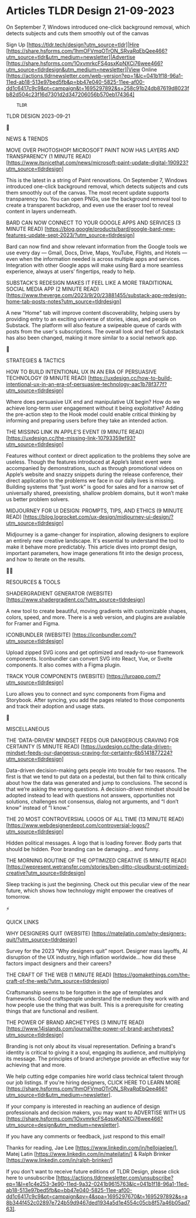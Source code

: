 # Articles TLDR Design 21-09-2023

On September 7, Windows introduced one-click background removal, which
detects subjects and cuts them smoothly out of the canvas  

Sign Up [https://tldr.tech/design?utm_source=tldr]|Hire
[https://share.hsforms.com/1hmOFVmqOTrON_SRvaRqEbQee466?utm_source=tldr&utm_medium=newsletter]|Advertise
[https://share.hsforms.com/1OxvmrkcFS4qsxKpNXCi76wee466?utm_source=tldrdesign&utm_medium=newsletter]|View
Online
[https://actions.tldrnewsletter.com/web-version?ep=1&lc=041b1f18-96a1-11ed-ab18-513e97bed5fb&p=bb47e040-5825-11ee-af00-dd1c6417c9c9&pt=campaign&t=1695297892&s=258c91b24db87619d8023fb82d504c23f16d7301d2d347206056b570eb174364]


		TLDR 

TLDR DESIGN 2023-09-21

📱 

NEWS & TRENDS

MOVE OVER PHOTOSHOP! MICROSOFT PAINT NOW HAS LAYERS AND TRANSPARENCY
(1 MINUTE READ)
[https://www.itsnicethat.com/news/microsoft-paint-update-digital-190923?utm_source=tldrdesign]

This is the latest in a string of Paint renovations. On September 7,
Windows introduced one-click background removal, which detects
subjects and cuts them smoothly out of the canvas. The most recent
update supports transparency too. You can open PNGs, use the
background removal tool to create a transparent backdrop, and even use
the eraser tool to reveal content in layers underneath. 

BARD CAN NOW CONNECT TO YOUR GOOGLE APPS AND SERVICES (3 MINUTE READ)
[https://blog.google/products/bard/google-bard-new-features-update-sept-2023/?utm_source=tldrdesign]

Bard can now find and show relevant information from the Google tools
we use every day — Gmail, Docs, Drive, Maps, YouTube, Flights, and
Hotels — even when the information needed is across multiple apps
and services. Integration with other Google apps will make using Bard
a more seamless experience, always at users’ fingertips, ready to
help. 

SUBSTACK’S REDESIGN MAKES IT FEEL LIKE A MORE TRADITIONAL SOCIAL
MEDIA APP (2 MINUTE READ)
[https://www.theverge.com/2023/9/20/23881455/substack-app-redesign-home-tab-posts-notes?utm_source=tldrdesign]

A new "Home" tab will improve content discoverability, helping users
by providing entry to an exciting universe of stories, ideas, and
people on Substack. The platform will also feature a swipeable queue
of cards with posts from the user's subscriptions. The overall look
and feel of Substack has also been changed, making it more similar to
a social network app. 

🚀 

STRATEGIES & TACTICS

HOW TO BUILD INTENTIONAL UX IN AN ERA OF PERSUASIVE TECHNOLOGY (9
MINUTE READ)
[https://uxdesign.cc/how-to-build-intentional-ux-in-an-era-of-persuasive-technology-aac1b78f377f?utm_source=tldrdesign]

Where does persuasive UX end and manipulative UX begin? How do we
achieve long-term user engagement without it being exploitative?
Adding the pre-action step to the Hook model could enable critical
thinking by informing and preparing users before they take an intended
action. 

THE MISSING LINK IN APPLE’S EVENT (9 MINUTE READ)
[https://uxdesign.cc/the-missing-link-10793359ef93?utm_source=tldrdesign]

Features without context or direct application to the problems they
solve are useless. Though the features introduced at Apple’s latest
event were accompanied by demonstrations, such as through promotional
videos on Apple’s website and snazzy snippets during the release
conference, their direct application to the problems we face in our
daily lives is missing. Building systems that “just work” is good
for sales and for a narrow set of universally shared, preexisting,
shallow problem domains, but it won’t make us better problem
solvers. 

MIDJOURNEY FOR UI DESIGN: PROMPTS, TIPS, AND ETHICS (9 MINUTE READ)
[https://blog.logrocket.com/ux-design/midjourney-ui-design/?utm_source=tldrdesign]

Midjourney is a game-changer for inspiration, allowing designers to
explore an entirely new creative landscape. It's essential to
understand the tool to make it behave more predictably. This article
dives into prompt design, important parameters, how image generations
fit into the design process, and how to iterate on the results. 

🧑‍💻 

RESOURCES & TOOLS

SHADERGRADIENT GENERATOR (WEBSITE)
[https://www.shadergradient.co/?utm_source=tldrdesign]

A new tool to create beautiful, moving gradients with customizable
shapes, colors, speed, and more. There is a web version, and plugins
are available for Framer and Figma. 

ICONBUNDLER (WEBSITE) [https://iconbundler.com/?utm_source=tldrdesign]

Upload zipped SVG icons and get optimized and ready-to-use framework
components. Iconbundler can convert SVG into React, Vue, or Svelte
components. It also comes with a Figma plugin. 

TRACK YOUR COMPONENTS (WEBSITE)
[https://luroapp.com/?utm_source=tldrdesign]

Luro allows you to connect and sync components from Figma and
Storybook. After syncing, you add the pages related to those
components and track their adoption and usage stats. 

🎁 

MISCELLANEOUS

THE ‘DATA-DRIVEN’ MINDSET FEEDS OUR DANGEROUS CRAVING FOR
CERTAINTY (5 MINUTE READ)
[https://uxdesign.cc/the-data-driven-mindset-feeds-our-dangerous-craving-for-certainty-6b5141877224?utm_source=tldrdesign]

Data-driven decision-making gets people into trouble for two reasons.
The first is that we tend to put data on a pedestal, but then fail to
think critically about how the data was generated and jump to
conclusions. The second is that we’re asking the wrong questions. A
decision-driven mindset should be adopted instead to lead with
questions not answers, opportunities not solutions, challenges not
consensus, dialog not arguments, and “I don’t know” instead of
“I know.” 

THE 20 MOST CONTROVERSIAL LOGOS OF ALL TIME (13 MINUTE READ)
[https://www.webdesignerdepot.com/controversial-logos/?utm_source=tldrdesign]

Hidden political messages. A logo that is loading forever. Body parts
that should be hidden. Poor branding can be damaging... and funny. 

THE MORNING ROUTINE OF THE OPTIMIZED CREATIVE (5 MINUTE READ)
[https://wepresent.wetransfer.com/stories/ben-ditto-cloudburst-optimized-creative?utm_source=tldrdesign]

Sleep tracking is just the beginning. Check out this peculiar view of
the near future, which shows how technology might empower the
creatives of tomorrow. 

⚡ 

QUICK LINKS

WHY DESIGNERS QUIT (WEBSITE)
[https://matejlatin.com/why-designers-quit/?utm_source=tldrdesign]

Survey for the 2023 “Why designers quit” report. Designer mass
layoffs, AI disruption of the UX industry, high inflation worldwide…
how did these factors impact designers and their careers? 

THE CRAFT OF THE WEB (1 MINUTE READ)
[https://gomakethings.com/the-craft-of-the-web/?utm_source=tldrdesign]

Craftsmanship seems to be forgotten in the age of templates and
frameworks. Good craftspeople understand the medium they work with and
how people use the thing that was built. This is a prerequisite for
creating things that are functional and resilient. 

THE POWER OF BRAND ARCHETYPES (3 MINUTE READ)
[https://www.14islands.com/journal/the-power-of-brand-archetypes?utm_source=tldrdesign]

Branding is not only about its visual representation. Defining a
brand's identity is critical to giving it a soul, engaging its
audience, and multiplying its message. The principles of brand
archetype provide an effective way for achieving that and more. 

 We help cutting edge companies hire world class technical talent
through our job listings. If you're hiring designers, CLICK HERE TO
LEARN MORE
[https://share.hsforms.com/1hmOFVmqOTrON_SRvaRqEbQee466?utm_source=tldr&utm_medium=newsletter].


If your company is interested in reaching an audience of design
professionals and decision makers, you may want to ADVERTISE WITH US
[https://share.hsforms.com/1OxvmrkcFS4qsxKpNXCi76wee466?utm_source=design&utm_medium=newsletter].


If you have any comments or feedback, just respond to this email! 

Thanks for reading, 
Jae Lee [https://www.linkedin.com/in/hellojaelee/], Matej Latin
[https://www.linkedin.com/in/matejlatin/] & Ralph Brinker
[https://www.linkedin.com/in/ralph-brinker/] 

If you don't want to receive future editions of TLDR Design,
please click here to unsubscribe
[https://actions.tldrnewsletter.com/unsubscribe?ep=1&l=e1c4e253-3e90-11ed-9a32-0241b9615763&lc=041b1f18-96a1-11ed-ab18-513e97bed5fb&p=bb47e040-5825-11ee-af00-dd1c6417c9c9&pt=campaign&pv=4&spa=1695297670&t=1695297892&s=a8b344f452c02897e724b59d9467ded1934a5d1e4554c05cb8f57a46b05ad763].